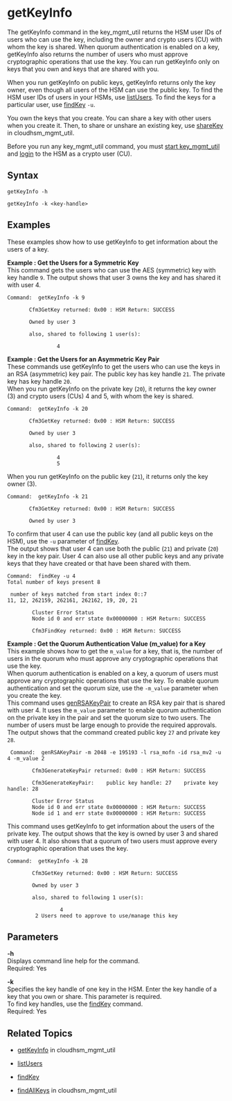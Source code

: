 # getKeyInfo<a name="key_mgmt_util-getKeyInfo"></a>

The getKeyInfo command in the key\_mgmt\_util returns the HSM user IDs of users who can use the key, including the owner and crypto users \(CU\) with whom the key is shared\. When quorum authentication is enabled on a key, getKeyInfo also returns the number of users who must approve cryptographic operations that use the key\. You can run getKeyInfo only on keys that you own and keys that are shared with you\.

When you run getKeyInfo on public keys, getKeyInfo returns only the key owner, even though all users of the HSM can use the public key\. To find the HSM user IDs of users in your HSMs, use [listUsers](key_mgmt_util-listUsers.md)\. To find the keys for a particular user, use [findKey](key_mgmt_util-findKey.md) `-u`\.

You own the keys that you create\. You can share a key with other users when you create it\. Then, to share or unshare an existing key, use [shareKey](cloudhsm_mgmt_util-shareKey.md) in cloudhsm\_mgmt\_util\.

Before you run any key\_mgmt\_util command, you must [start key\_mgmt\_util](key_mgmt_util-getting-started.md#key_mgmt_util-start) and [login](key_mgmt_util-getting-started.md#key_mgmt_util-log-in) to the HSM as a crypto user \(CU\)\. 

## Syntax<a name="getKeyInfo-syntax"></a>

```
getKeyInfo -h

getKeyInfo -k <key-handle>
```

## Examples<a name="getKeyInfo-examples"></a>

These examples show how to use getKeyInfo to get information about the users of a key\.

**Example : Get the Users for a Symmetric Key**  
This command gets the users who can use the AES \(symmetric\) key with key handle `9`\. The output shows that user 3 owns the key and has shared it with user 4\.  

```
Command:  getKeyInfo -k 9

       Cfm3GetKey returned: 0x00 : HSM Return: SUCCESS

       Owned by user 3

       also, shared to following 1 user(s):

                4
```

**Example : Get the Users for an Asymmetric Key Pair**  
These commands use getKeyInfo to get the users who can use the keys in an RSA \(asymmetric\) key pair\. The public key has key handle `21`\. The private key has key handle `20`\.   
When you run getKeyInfo on the private key \(`20`\), it returns the key owner \(3\) and crypto users \(CUs\) 4 and 5, with whom the key is shared\.   

```
Command:  getKeyInfo -k 20

       Cfm3GetKey returned: 0x00 : HSM Return: SUCCESS

       Owned by user 3

       also, shared to following 2 user(s):

                4
                5
```
When you run getKeyInfo on the public key \(`21`\), it returns only the key owner \(3\)\.   

```
Command:  getKeyInfo -k 21

       Cfm3GetKey returned: 0x00 : HSM Return: SUCCESS

       Owned by user 3
```
To confirm that user 4 can use the public key \(and all public keys on the HSM\), use the `-u` parameter of [findKey](key_mgmt_util-findKey.md)\.   
The output shows that user 4 can use both the public \(`21`\) and private \(`20`\) key in the key pair\. User 4 can also use all other public keys and any private keys that they have created or that have been shared with them\.   

```
Command:  findKey -u 4
Total number of keys present 8

 number of keys matched from start index 0::7
11, 12, 262159, 262161, 262162, 19, 20, 21

        Cluster Error Status
        Node id 0 and err state 0x00000000 : HSM Return: SUCCESS

        Cfm3FindKey returned: 0x00 : HSM Return: SUCCESS
```

**Example : Get the Quorum Authentication Value \(m\_value\) for a Key**  
This example shows how to get the `m_value` for a key, that is, the number of users in the quorum who must approve any cryptographic operations that use the key\.  
When quorum authentication is enabled on a key, a quorum of users must approve any cryptographic operations that use the key\. To enable quorum authentication and set the quorum size, use the `-m_value` parameter when you create the key\.  
This command uses [genRSAKeyPair](key_mgmt_util-genRSAKeyPair.md) to create an RSA key pair that is shared with user 4\. It uses the `m_value` parameter to enable quorum authentication on the private key in the pair and set the quorum size to two users\. The number of users must be large enough to provide the required approvals\.  
The output shows that the command created public key `27` and private key `28`\.  

```
 Command:  genRSAKeyPair -m 2048 -e 195193 -l rsa_mofn -id rsa_mv2 -u 4 -m_value 2

        Cfm3GenerateKeyPair returned: 0x00 : HSM Return: SUCCESS

        Cfm3GenerateKeyPair:    public key handle: 27    private key handle: 28

        Cluster Error Status
        Node id 0 and err state 0x00000000 : HSM Return: SUCCESS
        Node id 1 and err state 0x00000000 : HSM Return: SUCCESS
```
This command uses getKeyInfo to get information about the users of the private key\. The output shows that the key is owned by user 3 and shared with user 4\. It also shows that a quorum of two users must approve every cryptographic operation that uses the key\.  

```
Command:  getKeyInfo -k 28

        Cfm3GetKey returned: 0x00 : HSM Return: SUCCESS

        Owned by user 3

        also, shared to following 1 user(s):

                 4
         2 Users need to approve to use/manage this key
```

## Parameters<a name="getKeyInfo-parameters"></a>

**\-h**  
Displays command line help for the command\.   
Required: Yes

**\-k**  
Specifies the key handle of one key in the HSM\. Enter the key handle of a key that you own or share\. This parameter is required\.   
To find key handles, use the [findKey](key_mgmt_util-listUsers.md) command\.  
Required: Yes

## Related Topics<a name="getKeyInfo-seealso"></a>

+ [getKeyInfo](cloudhsm_mgmt_util-getKeyInfo.md) in cloudhsm\_mgmt\_util

+ [listUsers](key_mgmt_util-listUsers.md)

+ [findKey](key_mgmt_util-findKey.md)

+ [findAllKeys](cloudhsm_mgmt_util-findAllKeys.md) in cloudhsm\_mgmt\_util